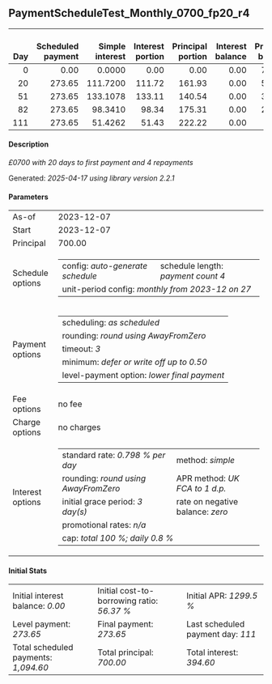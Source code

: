 <h2>PaymentScheduleTest_Monthly_0700_fp20_r4</h2>
<table>
    <thead style="vertical-align: bottom;">
        <th style="text-align: right;">Day</th>
        <th style="text-align: right;">Scheduled payment</th>
        <th style="text-align: right;">Simple interest</th>
        <th style="text-align: right;">Interest portion</th>
        <th style="text-align: right;">Principal portion</th>
        <th style="text-align: right;">Interest balance</th>
        <th style="text-align: right;">Principal balance</th>
        <th style="text-align: right;">Total simple interest</th>
        <th style="text-align: right;">Total interest</th>
        <th style="text-align: right;">Total principal</th>
    </thead>
    <tr style="text-align: right;">
        <td class="ci00">0</td>
        <td class="ci01" style="white-space: nowrap;">0.00</td>
        <td class="ci02">0.0000</td>
        <td class="ci03">0.00</td>
        <td class="ci04">0.00</td>
        <td class="ci05">0.00</td>
        <td class="ci06">700.00</td>
        <td class="ci07">0.0000</td>
        <td class="ci08">0.00</td>
        <td class="ci09">0.00</td>
    </tr>
    <tr style="text-align: right;">
        <td class="ci00">20</td>
        <td class="ci01" style="white-space: nowrap;">273.65</td>
        <td class="ci02">111.7200</td>
        <td class="ci03">111.72</td>
        <td class="ci04">161.93</td>
        <td class="ci05">0.00</td>
        <td class="ci06">538.07</td>
        <td class="ci07">111.7200</td>
        <td class="ci08">111.72</td>
        <td class="ci09">161.93</td>
    </tr>
    <tr style="text-align: right;">
        <td class="ci00">51</td>
        <td class="ci01" style="white-space: nowrap;">273.65</td>
        <td class="ci02">133.1078</td>
        <td class="ci03">133.11</td>
        <td class="ci04">140.54</td>
        <td class="ci05">0.00</td>
        <td class="ci06">397.53</td>
        <td class="ci07">244.8278</td>
        <td class="ci08">244.83</td>
        <td class="ci09">302.47</td>
    </tr>
    <tr style="text-align: right;">
        <td class="ci00">82</td>
        <td class="ci01" style="white-space: nowrap;">273.65</td>
        <td class="ci02">98.3410</td>
        <td class="ci03">98.34</td>
        <td class="ci04">175.31</td>
        <td class="ci05">0.00</td>
        <td class="ci06">222.22</td>
        <td class="ci07">343.1687</td>
        <td class="ci08">343.17</td>
        <td class="ci09">477.78</td>
    </tr>
    <tr style="text-align: right;">
        <td class="ci00">111</td>
        <td class="ci01" style="white-space: nowrap;">273.65</td>
        <td class="ci02">51.4262</td>
        <td class="ci03">51.43</td>
        <td class="ci04">222.22</td>
        <td class="ci05">0.00</td>
        <td class="ci06">0.00</td>
        <td class="ci07">394.5949</td>
        <td class="ci08">394.60</td>
        <td class="ci09">700.00</td>
    </tr>
</table>
<h4>Description</h4>
<p><i>£0700 with 20 days to first payment and 4 repayments</i></p>
<p>Generated: <i>2025-04-17 using library version 2.2.1</i></p>
<h4>Parameters</h4>
<table>
    <tr>
        <td>As-of</td>
        <td>2023-12-07</td>
    </tr>
    <tr>
        <td>Start</td>
        <td>2023-12-07</td>
    </tr>
    <tr>
        <td>Principal</td>
        <td>700.00</td>
    </tr>
    <tr>
        <td>Schedule options</td>
        <td>
            <table>
                <tr>
                    <td>config: <i>auto-generate schedule</i></td>
                    <td>schedule length: <i><i>payment count</i> 4</i></td>
                </tr>
                <tr>
                    <td colspan="2" style="white-space: nowrap;">unit-period config: <i>monthly from 2023-12 on 27</i></td>
                </tr>
            </table>
        </td>
    </tr>
    <tr>
        <td>Payment options</td>
        <td>
            <table>
                <tr>
                    <td>scheduling: <i>as scheduled</i></td>
                </tr>
                <tr>
                    <td>rounding: <i>round using AwayFromZero</i></td>
                </tr>
                <tr>
                    <td>timeout: <i>3</i></td>
                </tr>
                <tr>
                    <td>minimum: <i>defer&nbsp;or&nbsp;write&nbsp;off&nbsp;up&nbsp;to&nbsp;0.50</i></td>
                </tr>
                <tr>
                    <td>level-payment option: <i>lower&nbsp;final&nbsp;payment</i></td>
                </tr>
            </table>
        </td>
    </tr>
    <tr>
        <td>Fee options</td>
        <td>no fee
        </td>
    </tr>
    <tr>
        <td>Charge options</td>
        <td>no charges
        </td>
    </tr>
    <tr>
        <td>Interest options</td>
        <td>
            <table>
                <tr>
                    <td>standard rate: <i>0.798 % per day</i></td>
                    <td>method: <i>simple</i></td>
                </tr>
                <tr>
                    <td>rounding: <i>round using AwayFromZero</i></td>
                    <td>APR method: <i>UK FCA to 1 d.p.</i></td>
                </tr>
                <tr>
                    <td>initial grace period: <i>3 day(s)</i></td>
                    <td>rate on negative balance: <i>zero</i></td>
                </tr>
                <tr>
                    <td colspan="2">promotional rates: <i><i>n/a</i></i></td>
                </tr>
                <tr>
                    <td colspan="2">cap: <i>total 100 %; daily 0.8 %</td>
                </tr>
            </table>
        </td>
    </tr>
</table>
<h4>Initial Stats</h4>
<table>
    <tr>
        <td>Initial interest balance: <i>0.00</i></td>
        <td>Initial cost-to-borrowing ratio: <i>56.37 %</i></td>
        <td>Initial APR: <i>1299.5 %</i></td>
    </tr>
    <tr>
        <td>Level payment: <i>273.65</i></td>
        <td>Final payment: <i>273.65</i></td>
        <td>Last scheduled payment day: <i>111</i></td>
    </tr>
    <tr>
        <td>Total scheduled payments: <i>1,094.60</i></td>
        <td>Total principal: <i>700.00</i></td>
        <td>Total interest: <i>394.60</i></td>
    </tr>
</table>
